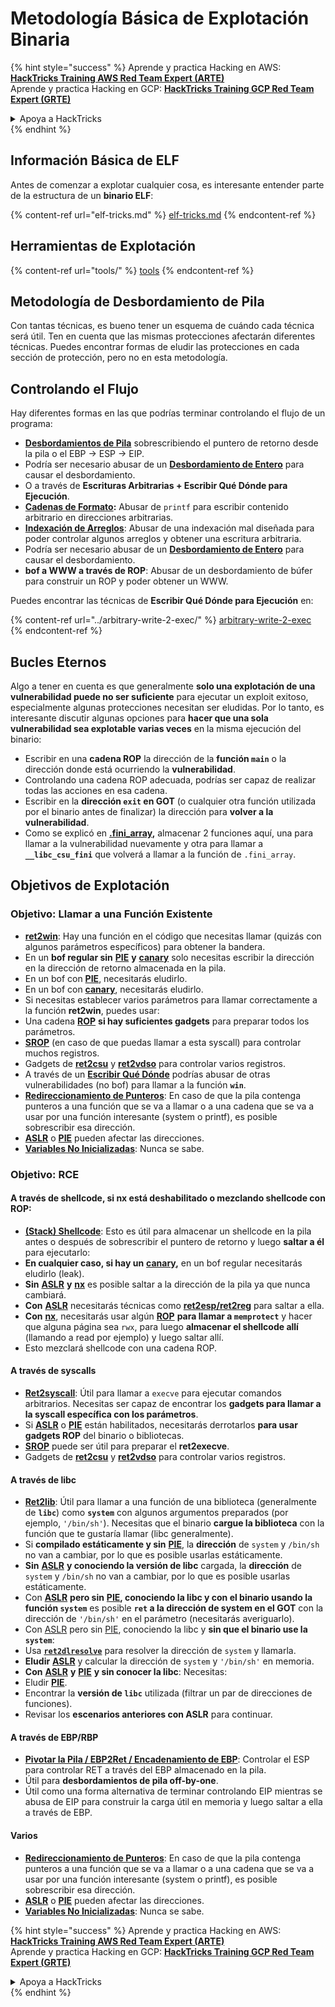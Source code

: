 # Metodología Básica de Explotación Binaria

{% hint style="success" %}
Aprende y practica Hacking en AWS:<img src="/.gitbook/assets/arte.png" alt="" data-size="line">[**HackTricks Training AWS Red Team Expert (ARTE)**](https://training.hacktricks.xyz/courses/arte)<img src="/.gitbook/assets/arte.png" alt="" data-size="line">\
Aprende y practica Hacking en GCP: <img src="/.gitbook/assets/grte.png" alt="" data-size="line">[**HackTricks Training GCP Red Team Expert (GRTE)**<img src="/.gitbook/assets/grte.png" alt="" data-size="line">](https://training.hacktricks.xyz/courses/grte)

<details>

<summary>Apoya a HackTricks</summary>

* Revisa los [**planes de suscripción**](https://github.com/sponsors/carlospolop)!
* **Únete al** 💬 [**grupo de Discord**](https://discord.gg/hRep4RUj7f) o al [**grupo de telegram**](https://t.me/peass) o **síguenos** en **Twitter** 🐦 [**@hacktricks\_live**](https://twitter.com/hacktricks\_live)**.**
* **Comparte trucos de hacking enviando PRs a los** [**HackTricks**](https://github.com/carlospolop/hacktricks) y [**HackTricks Cloud**](https://github.com/carlospolop/hacktricks-cloud) repositorios de github.

</details>
{% endhint %}

## Información Básica de ELF

Antes de comenzar a explotar cualquier cosa, es interesante entender parte de la estructura de un **binario ELF**:

{% content-ref url="elf-tricks.md" %}
[elf-tricks.md](elf-tricks.md)
{% endcontent-ref %}

## Herramientas de Explotación

{% content-ref url="tools/" %}
[tools](tools/)
{% endcontent-ref %}

## Metodología de Desbordamiento de Pila

Con tantas técnicas, es bueno tener un esquema de cuándo cada técnica será útil. Ten en cuenta que las mismas protecciones afectarán diferentes técnicas. Puedes encontrar formas de eludir las protecciones en cada sección de protección, pero no en esta metodología.

## Controlando el Flujo

Hay diferentes formas en las que podrías terminar controlando el flujo de un programa:

* [**Desbordamientos de Pila**](../stack-overflow/) sobrescribiendo el puntero de retorno desde la pila o el EBP -> ESP -> EIP.
* Podría ser necesario abusar de un [**Desbordamiento de Entero**](../integer-overflow.md) para causar el desbordamiento.
* O a través de **Escrituras Arbitrarias + Escribir Qué Dónde para Ejecución**.
* [**Cadenas de Formato**](../format-strings/)**:** Abusar de `printf` para escribir contenido arbitrario en direcciones arbitrarias.
* [**Indexación de Arreglos**](../array-indexing.md): Abusar de una indexación mal diseñada para poder controlar algunos arreglos y obtener una escritura arbitraria.
* Podría ser necesario abusar de un [**Desbordamiento de Entero**](../integer-overflow.md) para causar el desbordamiento.
* **bof a WWW a través de ROP**: Abusar de un desbordamiento de búfer para construir un ROP y poder obtener un WWW.

Puedes encontrar las técnicas de **Escribir Qué Dónde para Ejecución** en:

{% content-ref url="../arbitrary-write-2-exec/" %}
[arbitrary-write-2-exec](../arbitrary-write-2-exec/)
{% endcontent-ref %}

## Bucles Eternos

Algo a tener en cuenta es que generalmente **solo una explotación de una vulnerabilidad puede no ser suficiente** para ejecutar un exploit exitoso, especialmente algunas protecciones necesitan ser eludidas. Por lo tanto, es interesante discutir algunas opciones para **hacer que una sola vulnerabilidad sea explotable varias veces** en la misma ejecución del binario:

* Escribir en una **cadena ROP** la dirección de la **función `main`** o la dirección donde está ocurriendo la **vulnerabilidad**.
* Controlando una cadena ROP adecuada, podrías ser capaz de realizar todas las acciones en esa cadena.
* Escribir en la **dirección `exit` en GOT** (o cualquier otra función utilizada por el binario antes de finalizar) la dirección para **volver a la vulnerabilidad**.
* Como se explicó en [**.fini\_array**](../arbitrary-write-2-exec/www2exec-.dtors-and-.fini\_array.md#eternal-loop)**,** almacenar 2 funciones aquí, una para llamar a la vulnerabilidad nuevamente y otra para llamar a **`__libc_csu_fini`** que volverá a llamar a la función de `.fini_array`.

## Objetivos de Explotación

### Objetivo: Llamar a una Función Existente

* [**ret2win**](./#ret2win): Hay una función en el código que necesitas llamar (quizás con algunos parámetros específicos) para obtener la bandera.
* En un **bof regular sin** [**PIE**](../common-binary-protections-and-bypasses/pie/) **y** [**canary**](../common-binary-protections-and-bypasses/stack-canaries/) solo necesitas escribir la dirección en la dirección de retorno almacenada en la pila.
* En un bof con [**PIE**](../common-binary-protections-and-bypasses/pie/), necesitarás eludirlo.
* En un bof con [**canary**](../common-binary-protections-and-bypasses/stack-canaries/), necesitarás eludirlo.
* Si necesitas establecer varios parámetros para llamar correctamente a la función **ret2win**, puedes usar:
* Una cadena [**ROP**](./#rop-and-ret2...-techniques) **si hay suficientes gadgets** para preparar todos los parámetros.
* [**SROP**](../rop-return-oriented-programing/srop-sigreturn-oriented-programming/) (en caso de que puedas llamar a esta syscall) para controlar muchos registros.
* Gadgets de [**ret2csu**](../rop-return-oriented-programing/ret2csu.md) y [**ret2vdso**](../rop-return-oriented-programing/ret2vdso.md) para controlar varios registros.
* A través de un [**Escribir Qué Dónde**](../arbitrary-write-2-exec/) podrías abusar de otras vulnerabilidades (no bof) para llamar a la función **`win`**.
* [**Redireccionamiento de Punteros**](../stack-overflow/pointer-redirecting.md): En caso de que la pila contenga punteros a una función que se va a llamar o a una cadena que se va a usar por una función interesante (system o printf), es posible sobrescribir esa dirección.
* [**ASLR**](../common-binary-protections-and-bypasses/aslr/) o [**PIE**](../common-binary-protections-and-bypasses/pie/) pueden afectar las direcciones.
* [**Variables No Inicializadas**](../stack-overflow/uninitialized-variables.md): Nunca se sabe.

### Objetivo: RCE

#### A través de shellcode, si nx está deshabilitado o mezclando shellcode con ROP:

* [**(Stack) Shellcode**](./#stack-shellcode): Esto es útil para almacenar un shellcode en la pila antes o después de sobrescribir el puntero de retorno y luego **saltar a él** para ejecutarlo:
* **En cualquier caso, si hay un** [**canary**](../common-binary-protections-and-bypasses/stack-canaries/)**,** en un bof regular necesitarás eludirlo (leak).
* **Sin** [**ASLR**](../common-binary-protections-and-bypasses/aslr/) **y** [**nx**](../common-binary-protections-and-bypasses/no-exec-nx.md) es posible saltar a la dirección de la pila ya que nunca cambiará.
* **Con** [**ASLR**](../common-binary-protections-and-bypasses/aslr/) necesitarás técnicas como [**ret2esp/ret2reg**](../rop-return-oriented-programing/ret2esp-ret2reg.md) para saltar a ella.
* **Con** [**nx**](../common-binary-protections-and-bypasses/no-exec-nx.md), necesitarás usar algún [**ROP**](../rop-return-oriented-programing/) **para llamar a `memprotect`** y hacer que alguna página sea `rwx`, para luego **almacenar el shellcode allí** (llamando a read por ejemplo) y luego saltar allí.
* Esto mezclará shellcode con una cadena ROP.

#### A través de syscalls

* [**Ret2syscall**](../rop-return-oriented-programing/rop-syscall-execv/): Útil para llamar a `execve` para ejecutar comandos arbitrarios. Necesitas ser capaz de encontrar los **gadgets para llamar a la syscall específica con los parámetros**.
* Si [**ASLR**](../common-binary-protections-and-bypasses/aslr/) o [**PIE**](../common-binary-protections-and-bypasses/pie/) están habilitados, necesitarás derrotarlos **para usar gadgets ROP** del binario o bibliotecas.
* [**SROP**](../rop-return-oriented-programing/srop-sigreturn-oriented-programming/) puede ser útil para preparar el **ret2execve**.
* Gadgets de [**ret2csu**](../rop-return-oriented-programing/ret2csu.md) y [**ret2vdso**](../rop-return-oriented-programing/ret2vdso.md) para controlar varios registros.

#### A través de libc

* [**Ret2lib**](../rop-return-oriented-programing/ret2lib/): Útil para llamar a una función de una biblioteca (generalmente de **`libc`**) como **`system`** con algunos argumentos preparados (por ejemplo, `'/bin/sh'`). Necesitas que el binario **cargue la biblioteca** con la función que te gustaría llamar (libc generalmente).
* Si **compilado estáticamente y sin** [**PIE**](../common-binary-protections-and-bypasses/pie/), la **dirección** de `system` y `/bin/sh` no van a cambiar, por lo que es posible usarlas estáticamente.
* **Sin** [**ASLR**](../common-binary-protections-and-bypasses/aslr/) **y conociendo la versión de libc** cargada, la **dirección** de `system` y `/bin/sh` no van a cambiar, por lo que es posible usarlas estáticamente.
* Con [**ASLR**](../common-binary-protections-and-bypasses/aslr/) **pero sin** [**PIE**](../common-binary-protections-and-bypasses/pie/)**, conociendo la libc y con el binario usando la función `system`** es posible **`ret` a la dirección de system en el GOT** con la dirección de `'/bin/sh'` en el parámetro (necesitarás averiguarlo).
* Con [ASLR](../common-binary-protections-and-bypasses/aslr/) pero sin [PIE](../common-binary-protections-and-bypasses/pie/), conociendo la libc y **sin que el binario use la `system`**:
* Usa [**`ret2dlresolve`**](../rop-return-oriented-programing/ret2dlresolve.md) para resolver la dirección de `system` y llamarla.
* **Eludir** [**ASLR**](../common-binary-protections-and-bypasses/aslr/) y calcular la dirección de `system` y `'/bin/sh'` en memoria.
* **Con** [**ASLR**](../common-binary-protections-and-bypasses/aslr/) **y** [**PIE**](../common-binary-protections-and-bypasses/pie/) **y sin conocer la libc**: Necesitas:
* Eludir [**PIE**](../common-binary-protections-and-bypasses/pie/).
* Encontrar la **versión de `libc`** utilizada (filtrar un par de direcciones de funciones).
* Revisar los **escenarios anteriores con ASLR** para continuar.

#### A través de EBP/RBP

* [**Pivotar la Pila / EBP2Ret / Encadenamiento de EBP**](../stack-overflow/stack-pivoting-ebp2ret-ebp-chaining.md): Controlar el ESP para controlar RET a través del EBP almacenado en la pila.
* Útil para **desbordamientos de pila off-by-one**.
* Útil como una forma alternativa de terminar controlando EIP mientras se abusa de EIP para construir la carga útil en memoria y luego saltar a ella a través de EBP.

#### Varios

* [**Redireccionamiento de Punteros**](../stack-overflow/pointer-redirecting.md): En caso de que la pila contenga punteros a una función que se va a llamar o a una cadena que se va a usar por una función interesante (system o printf), es posible sobrescribir esa dirección.
* [**ASLR**](../common-binary-protections-and-bypasses/aslr/) o [**PIE**](../common-binary-protections-and-bypasses/pie/) pueden afectar las direcciones.
* [**Variables No Inicializadas**](../stack-overflow/uninitialized-variables.md): Nunca se sabe.

{% hint style="success" %}
Aprende y practica Hacking en AWS:<img src="/.gitbook/assets/arte.png" alt="" data-size="line">[**HackTricks Training AWS Red Team Expert (ARTE)**](https://training.hacktricks.xyz/courses/arte)<img src="/.gitbook/assets/arte.png" alt="" data-size="line">\
Aprende y practica Hacking en GCP: <img src="/.gitbook/assets/grte.png" alt="" data-size="line">[**HackTricks Training GCP Red Team Expert (GRTE)**<img src="/.gitbook/assets/grte.png" alt="" data-size="line">](https://training.hacktricks.xyz/courses/grte)

<details>

<summary>Apoya a HackTricks</summary>

* Revisa los [**planes de suscripción**](https://github.com/sponsors/carlospolop)!
* **Únete al** 💬 [**grupo de Discord**](https://discord.gg/hRep4RUj7f) o al [**grupo de telegram**](https://t.me/peass) o **síguenos** en **Twitter** 🐦 [**@hacktricks\_live**](https://twitter.com/hacktricks\_live)**.**
* **Comparte trucos de hacking enviando PRs a los** [**HackTricks**](https://github.com/carlospolop/hacktricks) y [**HackTricks Cloud**](https://github.com/carlospolop/hacktricks-cloud) repositorios de github.

</details>
{% endhint %}
